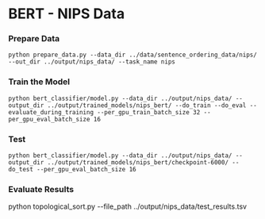# BERT - NIPS Data  

### Prepare Data  
`python prepare_data.py --data_dir ../data/sentence_ordering_data/nips/ --out_dir ../output/nips_data/ --task_name nips`  

### Train the Model  
`python bert_classifier/model.py --data_dir ../output/nips_data/ --output_dir ../output/trained_models/nips_bert/ --do_train --do_eval --evaluate_during_training --per_gpu_train_batch_size 32 --per_gpu_eval_batch_size 16`  

### Test  
`python bert_classifier/model.py --data_dir ../output/nips_data/ --output_dir ../output/trained_models/nips_bert/checkpoint-6000/ --do_test --per_gpu_eval_batch_size 16`  


### Evaluate Results  
python topological_sort.py --file_path ../output/nips_data/test_results.tsv
